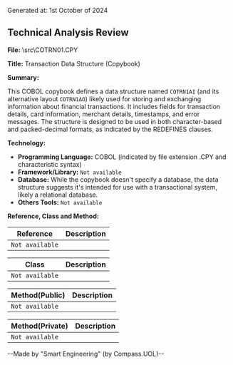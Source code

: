 Generated at: 1st October of 2024

## Technical Analysis Review

**File:**  \src\COTRN01.CPY

**Title:**  Transaction Data Structure (Copybook)

**Summary:** 

This COBOL copybook defines a data structure named `COTRN1AI` (and its alternative layout `COTRN1AO`) likely used for storing and exchanging information about financial transactions. It includes fields for transaction details, card information, merchant details, timestamps, and error messages. The structure is designed to be used in both character-based and packed-decimal formats, as indicated by the REDEFINES clauses.

**Technology:**

* **Programming Language:** COBOL (indicated by file extension .CPY and characteristic syntax)
* **Framework/Library:** `Not available`
* **Database:**  While the copybook doesn't specify a database, the data structure suggests it's intended for use with a transactional system, likely a relational database.
* **Others Tools:** `Not available`

**Reference, Class and Method:**

| Reference | Description |
|---|---|
| `Not available` | |

| Class | Description |
|---|---|
| `Not available` |  |

| Method(Public) | Description |
|---|---|
| `Not available` |  | 

| Method(Private) | Description |
|---|---|
| `Not available` |  |

--Made by "Smart Engineering" (by Compass.UOL)--